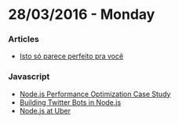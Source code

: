 # 28/03/2016 - Monday

### Articles

- [Isto só parece perfeito pra você](http://papodehomem.com.br/isto-so-parece-perfeito-pra-voce)

### Javascript

- [Node.js Performance Optimization Case Study](https://www.youtube.com/watch?v=MnA-IDpd6Sg)
- [Building Twitter Bots in Node.js](https://www.youtube.com/watch?v=xkNOKSNSoVI)
- [Node.js at Uber](https://www.youtube.com/watch?v=ElI5QtUISWM)
